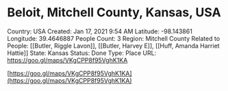 # Beloit, Mitchell County, Kansas, USA

Country: USA
Created: Jan 17, 2021 9:54 AM
Latitude: -98.143861
Longitude: 39.4646887
People Count: 3
Region: Mitchell County
Related to People: [[Butler, Riggle Lavon]], [[Butler, Harvey E]], [[Huff, Amanda Harriet Hattie]]
State: Kansas
Status: Done
Type: Place
URL: https://goo.gl/maps/VKgCPP8f95VghK1KA

[https://goo.gl/maps/VKgCPP8f95VghK1KA](https://goo.gl/maps/VKgCPP8f95VghK1KA)